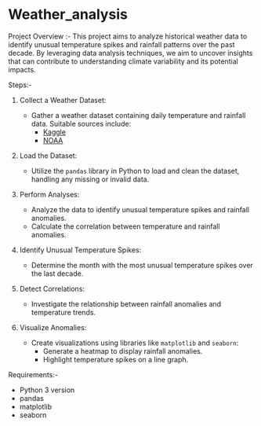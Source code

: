 # Weather_analysis
Project Overview :-
  This project aims to analyze historical weather data to identify unusual temperature spikes and rainfall patterns over the past decade. By leveraging data analysis techniques, we aim to uncover insights that can contribute to understanding climate variability and its potential impacts.

Steps:-

1. Collect a Weather Dataset:
   - Gather a weather dataset containing daily temperature and rainfall data. Suitable sources include:
     - [Kaggle](https://www.kaggle.com/)
     - [NOAA](https://www.noaa.gov/)
  
2. Load the Dataset:
   - Utilize the `pandas` library in Python to load and clean the dataset, handling any missing or invalid data.

3. Perform Analyses:
   - Analyze the data to identify unusual temperature spikes and rainfall anomalies.
   - Calculate the correlation between temperature and rainfall anomalies.

4. Identify Unusual Temperature Spikes:
   - Determine the month with the most unusual temperature spikes over the last decade.

5. Detect Correlations:
   - Investigate the relationship between rainfall anomalies and temperature trends.

6. Visualize Anomalies:
   - Create visualizations using libraries like `matplotlib` and `seaborn`:
     - Generate a heatmap to display rainfall anomalies.
     - Highlight temperature spikes on a line graph.

Requirements:-
- Python 3 version
- pandas
- matplotlib
- seaborn
